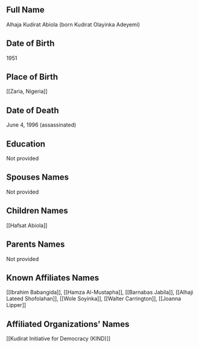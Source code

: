 ## Full Name
Alhaja Kudirat Abiola (born Kudirat Olayinka Adeyemi)

## Date of Birth
1951

## Place of Birth
[[Zaria, Nigeria]]

## Date of Death
June 4, 1996 (assassinated)

## Education
Not provided

## Spouses Names
Not provided

## Children Names
[[Hafsat Abiola]]

## Parents Names
Not provided

## Known Affiliates Names
[[Ibrahim Babangida]], [[Hamza Al-Mustapha]], [[Barnabas Jabila]], [[Alhaji Lateed Shofolahan]], [[Wole Soyinka]], [[Walter Carrington]], [[Joanna Lipper]]

## Affiliated Organizations' Names
 [[Kudirat Initiative for Democracy (KIND)]]



